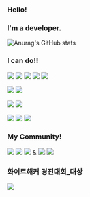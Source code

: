 ### Hello! 

### I'm a developer.

<!--
**Chanmi0205/Chanmi0205** is a ✨ _special_ ✨ repository because its `README.md` (this file) appears on your GitHub profile.

Here are some ideas to get you started:

- 🔭 I’m currently working on ...
- 🌱 I’m currently learning ...
- 👯 I’m looking to collaborate on ...
- 🤔 I’m looking for help with ...
- 💬 Ask me about ...
- 📫 How to reach me: ...
- 😄 Pronouns: ...
- ⚡ Fun fact: ...
-->

![Anurag's GitHub stats](https://github-readme-stats.vercel.app/api?username=anuraghazra&theme=default&show_icons=true)
### I can do!!

<p align="center">
  
  <img src="https://img.shields.io/badge/HTML5-E34F26?style=flat-square&logo=HTML5&logoColor=white"/></a> <!-- html --> 
  <img src="https://img.shields.io/badge/CSS3-1572B6?style=flat-square&logo=CSS3&logoColor=white"/></a> <!-- css -->
  <img src="https://img.shields.io/badge/javascript-F7DF1E?style=flat-square&logo=javascript&logoColor=white"/> <!-- Javascript -->
  <img src="https://img.shields.io/badge/Java-007396?style=flat-square&logo=Java&logoColor=white"/></a> <!-- Java -->
  <img src="https://img.shields.io/badge/JSP-DD6620?style=flat-square&logo=JSP&logoColor=white"/></a> <!-- JSP -->
  
  <img src="https://img.shields.io/badge/Mysql-E6B91E?style=flat-square&logo=MySql&logoColor=white"/></a> <!-- Mysql -->
  <img src="https://img.shields.io/badge/oracle-white?style=flat-square&logo=oracle&logoColor=red"/> <!-- oracle -->
  
  <img src="https://img.shields.io/badge/Python-3766AB?style=flat-square&logo=Python&logoColor=white"/></a> <!-- Python -->
  <img src="https://img.shields.io/badge/C-A8B9CC?style=flat-square&logo=C&logoColor=white"/></a> <!-- C -->
  
  <img src="https://img.shields.io/badge/Android Studio-3DDC84?style=flat-square&logo=Android Studio&logoColor=white"/></a>
  <img src="https://img.shields.io/badge/Spring-6DB33F?style=flat-square&logo=Spring&logoColor=FFFFFF"/>
  <img src="https://img.shields.io/badge/Eclipse IDE-2C2255?style=flat-square&logo=Eclipse IDE&logoColor=#2C2255"/>
  
</p>


### My Community!
<p>
  
  <a href="https://chanmi1.tistory.com/" target="_blank">
  <img src="https://img.shields.io/badge/BLOG-FFFFFF?style=flat-square&logo=Revolut&logoColor=000000"/></a>
   <a href="https://www.acmicpc.net/user/chanmi1155" target="_blank">
  <img src="https://img.shields.io/badge/BAEKJOON-ffffff?style=flat-square"/></a>
  <a href="https://www.blogger.com/blog/posts/4879512704767517862" target="_blank">
  <img src="https://img.shields.io/badge/Blogger-FF5722?style=flat-square&logo=Blogger&logoColor=FFFFFF"/></a> & <a href="https://www.facebook.com/profile.php?id=100025388252561" target="_blank">
  <img src="https://img.shields.io/badge/Facebook-1877F2?style=flat-square&logo=Facebook&logoColor=FFFFFF"/></a>
   <a href="https://www.instagram.com/chanmi_47/" target="_blank">
  <img src="https://img.shields.io/badge/Instagram-E4405F?style=flat-square&logo=Instagram&logoColor=FFFFFF"/></a>

</p>


### 화이트해커 경진대회_대상

<p>
  <a href="http://autotimes.hankyung.com/apps/news.sub_view?popup=0&nid=03&c1=03&c2=03&c3=00&nkey=202211141041401" target="_blank">
  <img src="https://img.shields.io/badge/compensation-FF6633?style=flat-square&logo=AngelList&logoColor=FFFFFF"/></a>
  
</p>  
